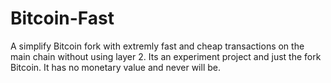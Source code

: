 # Bitcoin-Fast
A simplify Bitcoin fork with
extremly fast and cheap transactions on the main chain without using layer 2. Its an experiment project and just the fork Bitcoin. It has no monetary value and never will be.
